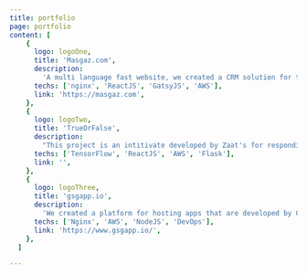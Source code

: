 ```yaml
---
title: portfolio
page: portfolio
content: [
    {
      logo: logoOne,
      title: 'Masgaz.com',
      description:
        'A multi language fast website, we created a CRM solution for the client, so they can easily add new content/items using (mobile), then automatically a new page that is fast, SEO optimized and multilingual will be generated!',
      techs: ['nginx', 'ReactJS', 'GatsyJS', 'AWS'],
      link: 'https://masgaz.com',
    },
    {
      logo: logoTwo,
      title: 'TrueOrFalse',
      description:
        "This project is an intitivate developed by Zaat's for responding COVID-19 crisis, Our soultion tackles the issue of false news or rumors spreading around. By creating a machine learning model that recognize similar texts and extartc entites.",
      techs: ['TensorFlow', 'ReactJS', 'AWS', 'Flask'],
      link: '',
    },
    {
      logo: logoThree,
      title: 'gsgapp.io',
      description:
        'We created a platform for hosting apps that are developed by Code Academy students. Code Academy is a program of Gaza Sky Geeks where students learn by developing MVP product to simulate real working environments.',
      techs: ['Nginx', 'AWS', 'NodeJS', 'DevOps'],
      link: 'https://www.gsgapp.io/',
    },
  ]

---
```


